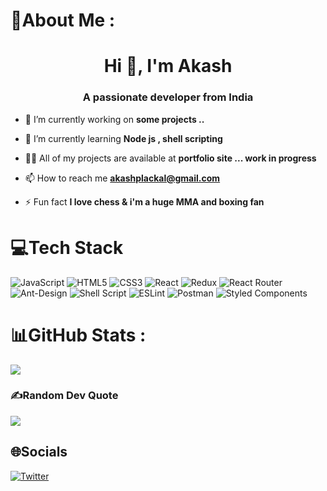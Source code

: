 # 💫About Me :
<h1 align="center">Hi 👋, I'm Akash</h1>
<h3 align="center">A passionate developer from India</h3>

- 🔭 I’m currently working on **some projects ..**

- 🌱 I’m currently learning **Node js , shell scripting**

- 👨‍💻 All of my projects are available at **portfolio site ... work in progress**

- 📫 How to reach me **akashplackal@gmail.com**

- ⚡ Fun fact **I love chess & i'm a huge MMA and boxing fan**

# 💻Tech Stack
![JavaScript](https://img.shields.io/badge/javascript-%23323330.svg?style=for-the-badge&logo=javascript&logoColor=%23F7DF1E) ![HTML5](https://img.shields.io/badge/html5-%23E34F26.svg?style=for-the-badge&logo=html5&logoColor=white) ![CSS3](https://img.shields.io/badge/css3-%231572B6.svg?style=for-the-badge&logo=css3&logoColor=white) ![React](https://img.shields.io/badge/react-%2320232a.svg?style=for-the-badge&logo=react&logoColor=%2361DAFB) ![Redux](https://img.shields.io/badge/redux-%23593d88.svg?style=for-the-badge&logo=redux&logoColor=white) ![React Router](https://img.shields.io/badge/React_Router-CA4245?style=for-the-badge&logo=react-router&logoColor=white) ![Ant-Design](https://img.shields.io/badge/-AntDesign-%230170FE?style=for-the-badge&logo=ant-design&logoColor=white) ![Shell Script](https://img.shields.io/badge/shell_script-%23121011.svg?style=for-the-badge&logo=gnu-bash&logoColor=white) ![ESLint](https://img.shields.io/badge/ESLint-4B3263?style=for-the-badge&logo=eslint&logoColor=white) ![Postman](https://img.shields.io/badge/Postman-FF6C37?style=for-the-badge&logo=postman&logoColor=white) ![Styled Components](https://img.shields.io/badge/styled--components-DB7093?style=for-the-badge&logo=styled-components&logoColor=white)
# 📊GitHub Stats :

![](https://github-readme-streak-stats.herokuapp.com/?user=akash-plackal&theme=gruvbox&hide_border=false)<br/>


### ✍️Random Dev Quote
![](https://quotes-github-readme.vercel.app/api?type=horizontal&theme=gruvbox)

## 🌐Socials
[![Twitter](https://img.shields.io/badge/Twitter-%231DA1F2.svg?logo=Twitter&logoColor=white)](https://twitter.com/@AkashPlackal) 
